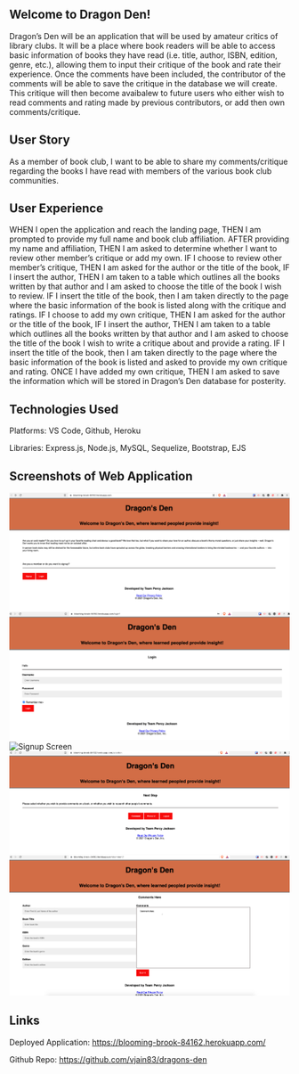 ## Welcome to Dragon Den!
Dragon’s Den will be an application that will be used by amateur critics of library clubs. It will be a place where book readers will be able to access basic information of books they have read (i.e. title, author, ISBN, edition, genre, etc.), allowing them to input their critique of the book and rate their experience. Once the comments have been included, the contributor of the comments will be able to save the critique in the database we will create. This critique will then become avaibalew to future users who either wish to read comments and rating made by previous contributors, or add then own comments/critique.

## User Story
As a member of book club, I want to be able to share my comments/critique regarding the books I have read with members of the various book club communities.

## User Experience
WHEN I open the application and reach the landing page,
THEN I am prompted to provide my full name and book club affiliation.
AFTER providing my name and affiliation,
THEN I am asked to determine whether I want to review other member’s critique or add my own.
IF I choose to review other member’s critique,
THEN I am asked for the author or the title of the book,
IF I insert the author,
THEN I am taken to a table which outlines all the books written by that author and I am asked to choose the title of the book I wish to review.
IF I insert the title of the book, then I am taken directly to the page where the basic information of the book is listed along with the critique and ratings.
IF I choose to add my own critique,
THEN I am asked for the author or the title of the book,
IF I insert the author,
THEN I am taken to a table which outlines all the books written by that author and I am asked to choose the title of the book I wish to write a critique about and provide a rating.
IF I insert the title of the book, then I am taken directly to the page where the basic information of the book is listed and asked to provide my own critique and rating.
ONCE I have added my own critique,
THEN I am asked to save the information which will be stored in Dragon’s Den database for posterity.


## Technologies Used
Platforms: VS Code, Github, Heroku

Libraries: Express.js, Node.js, MySQL, Sequelize, Bootstrap, EJS


## Screenshots of Web Application
![Home Page](./assets/images/home-page.png)
![Login Screen](./assets/images/login-page.png)
![Signup Screen](./assets/images/signup-page.png)
![Comment Page](./assets/images/comment.png)
![Book Comment Page](./assets/images/comment-1.png)


## Links
Deployed Application: https://blooming-brook-84162.herokuapp.com/

Github Repo: https://github.com/vjain83/dragons-den


